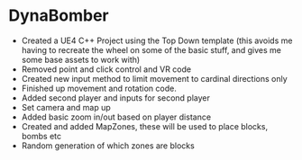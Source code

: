 # DynaBomber

- Created a UE4 C++ Project using the Top Down template (this avoids me having to recreate the wheel on some of the basic stuff, and gives me some base assets to work with)
- Removed point and click control and VR code
- Created new input method to limit movement to cardinal directions only
- Finished up movement and rotation code.
- Added second player and inputs for second player
- Set camera and map up
- Added basic zoom in/out based on player distance
- Created and added MapZones, these will be used to place blocks, bombs etc
- Random generation of which zones are blocks